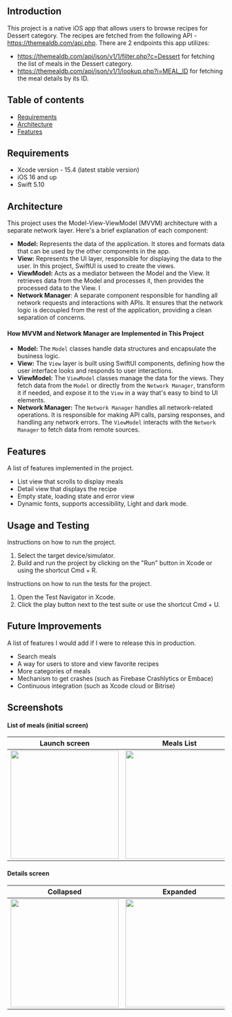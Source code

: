 ## Introduction

This project is a native iOS app that allows users to browse recipes for Dessert category. The recipes are fetched from the following API - https://themealdb.com/api.php.
There are 2 endpoints this app utilizes:
- https://themealdb.com/api/json/v1/1/filter.php?c=Dessert for fetching the list of meals in the Dessert category.
- https://themealdb.com/api/json/v1/1/lookup.php?i=MEAL_ID for fetching the meal details by its ID.

## Table of contents

- [Requirements](#Requirements)
- [Architecture](#Architecture)
- [Features](#Features)

## Requirements

- Xcode version - 15.4 (latest stable version)
- iOS 16 and up
- Swift 5.10

## Architecture 

This project uses the Model-View-ViewModel (MVVM) architecture with a separate network layer. Here's a brief explanation of each component:

- **Model:** Represents the data of the application. It stores and formats data that can be used by the other components in the app.
- **View:** Represents the UI layer, responsible for displaying the data to the user. In this project, SwiftUI is used to create the views.
- **ViewModel:** Acts as a mediator between the Model and the View. It retrieves data from the Model and processes it, then provides the processed data to the View. I
- **Network Manager**: A separate component responsible for handling all network requests and interactions with APIs. It ensures that the network logic is decoupled from the rest of the application, providing a clean separation of concerns.

 #### How MVVM and Network Manager are Implemented in This Project

- **Model:** The `Model` classes handle data structures and encapsulate the business logic.
- **View:** The `View` layer is built using SwiftUI components, defining how the user interface looks and responds to user interactions.
- **ViewModel:** The `ViewModel` classes manage the data for the views. They fetch data from the `Model` or directly from the `Network Manager`, transform it if needed, and expose it to the `View` in a way that's easy to bind to UI elements.
- **Network Manager:** The `Network Manager` handles all network-related operations. It is responsible for making API calls, parsing responses, and handling any network errors. The `ViewModel` interacts with the `Network Manager` to fetch data from remote sources.

## Features

A list of features implemented in the project.
- List view that scrolls to display meals
- Detail view that displays the recipe
- Empty state, loading state and error view
- Dynamic fonts, supports accessibility, Light and dark mode.

## Usage and Testing

Instructions on how to run the project.

1. Select the target device/simulator.
2. Build and run the project by clicking on the "Run" button in Xcode or using the shortcut Cmd + R.

Instructions on how to run the tests for the project.

1. Open the Test Navigator in Xcode.
2. Click the play button next to the test suite or use the shortcut Cmd + U.

## Future Improvements

A list of features I would add if I were to release this in production.
- Search meals
- A way for users to store and view favorite recipes
- More categories of meals
- Mechanism to get crashes (such as Firebase Crashlytics or Embace)
- Continuous integration (such as Xcode cloud or Bitrise)

## Screenshots

#### List of meals (initial screen)
| Launch screen | Meals List |
|:--:|:--:|
|<img src=https://github.com/bdsh-14/Recipes/assets/25411892/356c64a3-b955-4fdc-9c4f-c315455a671d width=250 />|<img src=https://github.com/bdsh-14/Recipes/assets/25411892/6571e8cd-dfa0-4156-8176-a34884c8cb73 width=250 />|


#### Details screen
| Collapsed | Expanded |
|:--:|:--:|
|<img src=https://github.com/bdsh-14/Recipes/assets/25411892/53548110-f003-46a4-b328-17d9d3320b7f width=250 />|<img src=https://github.com/bdsh-14/Recipes/assets/25411892/65ee218a-9ed6-42a4-a4e5-a6af9cad93a7 width=250 />|



